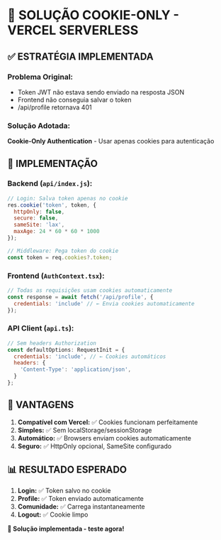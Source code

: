 # 🔧 SOLUÇÃO COOKIE-ONLY - VERCEL SERVERLESS

## ✅ **ESTRATÉGIA IMPLEMENTADA**

### **Problema Original:**
- Token JWT não estava sendo enviado na resposta JSON
- Frontend não conseguia salvar o token
- /api/profile retornava 401

### **Solução Adotada:**
**Cookie-Only Authentication** - Usar apenas cookies para autenticação

## 🔧 **IMPLEMENTAÇÃO**

### **Backend (`api/index.js`):**
```javascript
// Login: Salva token apenas no cookie
res.cookie('token', token, {
  httpOnly: false,
  secure: false,
  sameSite: 'lax',
  maxAge: 24 * 60 * 60 * 1000
});

// Middleware: Pega token do cookie
const token = req.cookies?.token;
```

### **Frontend (`AuthContext.tsx`):**
```javascript
// Todas as requisições usam cookies automaticamente
const response = await fetch('/api/profile', {
  credentials: 'include' // ← Envia cookies automaticamente
});
```

### **API Client (`api.ts`):**
```javascript
// Sem headers Authorization
const defaultOptions: RequestInit = {
  credentials: 'include', // ← Cookies automáticos
  headers: {
    'Content-Type': 'application/json',
  }
};
```

## 🎯 **VANTAGENS**

1. **Compatível com Vercel:** ✅ Cookies funcionam perfeitamente
2. **Simples:** ✅ Sem localStorage/sessionStorage
3. **Automático:** ✅ Browsers enviam cookies automaticamente
4. **Seguro:** ✅ HttpOnly opcional, SameSite configurado

## 📊 **RESULTADO ESPERADO**

1. **Login:** ✅ Token salvo no cookie
2. **Profile:** ✅ Token enviado automaticamente
3. **Comunidade:** ✅ Carrega instantaneamente
4. **Logout:** ✅ Cookie limpo

**🚀 Solução implementada - teste agora!**